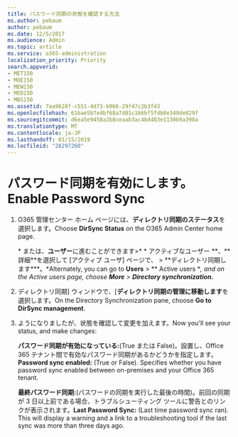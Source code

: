 ```yaml
---
title: パスワード同期の状態を確認する方法
ms.author: pebaum
author: pebaum
ms.date: 12/5/2017
ms.audience: Admin
ms.topic: article
ms.service: o365-administration
localization_priority: Priority
search.appverid:
- MET150
- MOE150
- MEW150
- MED150
- MBS150
ms.assetid: 7aa9628f-c551-4d73-b966-29f47c2b3f43
ms.openlocfilehash: 61bae5b7e4bf68a7d01c166bf5fdb8e340de829f
ms.sourcegitcommit: d6ea5e9458a2b8ceaab3ac4bd483e1130b9a398a
ms.translationtype: MT
ms.contentlocale: ja-JP
ms.lasthandoff: 01/15/2019
ms.locfileid: "28297260"
---
```

# <a name="enable-password-sync"></a><span data-ttu-id="59535-102">パスワード同期を有効にします。</span><span class="sxs-lookup"><span data-stu-id="59535-102">Enable Password Sync</span></span>

1.  <span data-ttu-id="59535-103">O365 管理センター ホーム ページには、**ディレクトリ同期のステータス**を選択します。</span><span class="sxs-lookup"><span data-stu-id="59535-103">Choose **DirSync Status** on the O365 Admin Center home page.</span></span> 
    
     <span data-ttu-id="59535-104">\* または、**ユーザー**に進むことができます\>\* \* アクティブなユーザー **、**詳細\*\*を選択して [アクティブ ユーザ] ページで、 \> \*\*ディレクトリ同期します\*\*\*。</span><span class="sxs-lookup"><span data-stu-id="59535-104">\*Alternately, you can go to **Users** \> \*\* Active users \**, and on the Active users page, choose **More** \> **Directory synchronization.***</span></span> 
    
2. <span data-ttu-id="59535-105">ディレクトリ同期] ウィンドウで、[**ディレクトリ同期の管理に移動します**を選択します。</span><span class="sxs-lookup"><span data-stu-id="59535-105">On the Directory Synchronization pane, choose **Go to DirSync management**.</span></span> 
    
3. <span data-ttu-id="59535-106">ようになりましたが、状態を確認して変更を加えます。</span><span class="sxs-lookup"><span data-stu-id="59535-106">Now you'll see your status, and make changes:</span></span>
    
    <span data-ttu-id="59535-p101">**パスワード同期が有効になっている:**(True または False)。設置し、Office 365 テナント間で有効なパスワード同期があるかどうかを指定します。</span><span class="sxs-lookup"><span data-stu-id="59535-p101">**Password sync enabled:** (True or False). Specifies whether you have password sync enabled between on-premises and your Office 365 tenant.</span></span> 
    
    <span data-ttu-id="59535-p102">**最終パスワード同期:**(パスワードの同期を実行した最後の時間)。前回の同期が 3 日以上前である場合、トラブルシューティング ツールに警告とのリンクが表示されます。</span><span class="sxs-lookup"><span data-stu-id="59535-p102">**Last Password Sync:** (Last time password sync ran). This will display a warning and a link to a troubleshooting tool if the last sync was more than three days ago.</span></span> 
    

